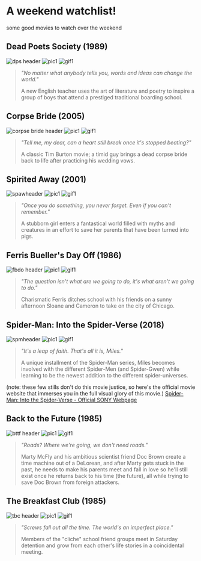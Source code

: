 # A weekend watchlist!

some good movies to watch over the weekend

## Dead Poets Society (1989)
![dps header](https://64.media.tumblr.com/a9938db871cf993e992bd1915783be72/5c8352854b61efb6-51/s1280x1920/5762ce05ad737e8fab7eb0f4dffb53bd4f238491.jpg)
![pic1](https://i.pinimg.com/564x/d8/3f/f7/d83ff7e2b92fa0cdfa6b2672c04cc678.jpg)
![gif1](https://64.media.tumblr.com/c756cc753fc873f0300f4c3c43db6b24/tumblr_ptj1n24pmQ1ua45zn_400.gif)
> *"No matter what anybody tells you, words and ideas can change the world."*
> 
> A new English teacher uses the art of literature and poetry to inspire a group of boys that attend a prestiged traditional boarding school.

## Corpse Bride (2005)
![corpse bride header](https://i.pinimg.com/736x/0c/26/a4/0c26a44d5dd24e504b378a311f4d052e.jpg)
![pic1](https://i.pinimg.com/564x/f1/e2/4e/f1e24ecf7203a57230222c04ed31b3f4.jpg)
![gif1](https://giffiles.alphacoders.com/164/164763.gif)
> *"Tell me, my dear, can a heart still break once it's stopped beating?"*
> 
> A classic Tim Burton movie; a timid guy brings a dead corpse bride back to life after practicing his wedding vows. 

## Spirited Away (2001)
![spawheader](https://i.pinimg.com/564x/9f/54/71/9f5471c2fb321b43dffd7eeb82577ff7.jpg)
![pic1](https://i.pinimg.com/564x/2d/27/09/2d27099acff6c96d44243d6a9b14f89c.jpg)
![gif1](https://howspiritedawaychangedtheworldhome.files.wordpress.com/2018/12/tumblr_oynap5jh3o1ui7oe1o1_500.gif)
> *"Once you do something, you never forget. Even if you can't remember."*
> 
> A stubborn girl enters a fantastical world filled with myths and creatures in an effort to save her parents that have been turned into pigs. 

## Ferris Bueller's Day Off (1986)
![fbdo header](https://oneroomwithaview.com/wp-content/uploads/2016/06/1fb.jpg)
![pic1](https://www.zekefilm.org/wp-content/uploads/2016/06/ferris-buellers-day-off-car.jpg)
![gif1](https://c.tenor.com/S72nPwp3dVkAAAAC/ferris-buellers-day-off-swag.gif)
> *"The question isn't what are we going to do, it's what aren't we going to do."*
> 
> Charismatic Ferris ditches school with his friends on a sunny afternoon Sloane and Cameron to take on the city of Chicago. 

## Spider-Man: Into the Spider-Verse (2018)
![spmheader](https://i.pinimg.com/originals/e5/b7/6e/e5b76e0114e8ad0d12e2f46a1b4f8924.jpg)
![pic1](https://images.squarespace-cdn.com/content/v1/52c9d908e4b0e87887310693/1570978934596-0SOUEBFH7GROCCU7AZNR/into-spiderverse-animationscreencaps.com-7189.jpg)
![gif1](https://wallpapercave.com/uwp/uwp1892262.gif)
> *"It's a leap of faith. That's all it is, Miles."*
> 
> A unique installment of the Spider-Man series, Miles becomes involved with the different Spider-Men (and Spider-Gwen) while learning to be the newest addition to the different spider-universes. 

(note: these few stills don't do this movie justice, so here's the official movie website that immerses you in the full visual glory of this movie.)
[Spider-Man: Into the Spider-Verse - Official SONY Webpage](https://www.sonypicturesanimation.com/projects/films/spider-man-spider-verse)

## Back to the Future (1985)
![bttf header](https://creativekonzepts.com/wp-content/uploads/2018/06/ck_portfolio_bttf_yz_header.jpg)
![pic1](https://i.pinimg.com/564x/a5/ca/3d/a5ca3da3eeff0217ed5f834f5153a9f1.jpg)
![gif1](https://c.tenor.com/bA3Nu3pxAHkAAAAd/to-the-future-time-travel.gif)
> *"Roads? Where we're going, we don't need roads."*
> 
> Marty McFly and his ambitious scientist friend Doc Brown create a time machine out of a DeLorean, and after Marty gets stuck in the past, he needs to make his parents meet and fall in love so he'll still exist once he returns back to his time (the future), all while trying to save Doc Brown from foreign attackers. 

## The Breakfast Club (1985)
![tbc header](https://64.media.tumblr.com/8d0fc651dd7643dd766bb78012fc749f/tumblr_ntt2slptns1udreg2o5_1280.png)
![pic1](https://i.pinimg.com/564x/ee/87/af/ee87afcccdbfb80a44cb34694708d082.jpg)
![gif1](https://c.tenor.com/BE8c78feXxMAAAAC/breakfast-club-whoops.gif)
> *"Screws fall out all the time. The world's an imperfect place."*
> 
> Members of the "cliche" school friend groups meet in Saturday detention and grow from each other's life stories in a coincidental meeting. 
